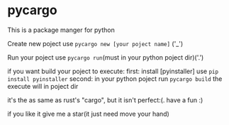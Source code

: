 # pycargo
This is a package manger for python

Create new poject use `pycargo new [your poject name]` ('_')

Run your poject use `pycargo run`(must in your python poject dir)('.')

if you want build your poject to execute:
  first: install [pyinstaller] use `pip install pyinstaller`
  second: in your python poject run `pycargo build`
the execute will in poject dir

it's the as same as rust's "cargo", but it isn't perfect:(. have a fun :)

if you like it give me a star(it just need move your hand)
